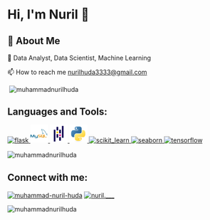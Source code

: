 <h1 align="left">Hi, I'm Nuril 👋</h1>



## 🚀 About Me
🤖 Data Analyst, Data Scientist, Machine Learning

📫 How to reach me [nurilhuda3333@gmail.com](mailto:nurilhuda3333@gmail.com)

<p>&nbsp;<img align="center" src="https://github-readme-stats.vercel.app/api?username=muhammadnurilhuda&show_icons=true&locale=en" alt="muhammadnurilhuda" /></p>


<h2 align="left">Languages and Tools:</h2>
<p align="left"> <a href="https://flask.palletsprojects.com/" target="_blank" rel="noreferrer"> <img src="https://www.vectorlogo.zone/logos/pocoo_flask/pocoo_flask-icon.svg" alt="flask" width="40" height="40"/> </a> <a href="https://www.mysql.com/" target="_blank" rel="noreferrer"> <img src="https://raw.githubusercontent.com/devicons/devicon/master/icons/mysql/mysql-original-wordmark.svg" alt="mysql" width="40" height="40"/> </a> <a href="https://pandas.pydata.org/" target="_blank" rel="noreferrer"> <img src="https://raw.githubusercontent.com/devicons/devicon/2ae2a900d2f041da66e950e4d48052658d850630/icons/pandas/pandas-original.svg" alt="pandas" width="40" height="40"/> </a> <a href="https://www.python.org" target="_blank" rel="noreferrer"> <img src="https://raw.githubusercontent.com/devicons/devicon/master/icons/python/python-original.svg" alt="python" width="40" height="40"/> </a> <a href="https://scikit-learn.org/" target="_blank" rel="noreferrer"> <img src="https://upload.wikimedia.org/wikipedia/commons/0/05/Scikit_learn_logo_small.svg" alt="scikit_learn" width="40" height="40"/> </a> <a href="https://seaborn.pydata.org/" target="_blank" rel="noreferrer"> <img src="https://seaborn.pydata.org/_images/logo-mark-lightbg.svg" alt="seaborn" width="40" height="40"/> </a> <a href="https://www.tensorflow.org" target="_blank" rel="noreferrer"> <img src="https://www.vectorlogo.zone/logos/tensorflow/tensorflow-icon.svg" alt="tensorflow" width="40" height="40"/> </a> </p>

<p><img align="center" src="https://github-readme-stats.vercel.app/api/top-langs?username=muhammadnurilhuda&show_icons=true&theme=dracula&locale=en&layout=compact" alt="muhammadnurilhuda" /></p>

<h2 align="left">Connect with me:</h2>
<p align="left">
<a href="https://linkedin.com/in/muhammad-nuril-huda" target="blank"><img align="center" src="https://raw.githubusercontent.com/rahuldkjain/github-profile-readme-generator/master/src/images/icons/Social/linked-in-alt.svg" alt="muhammad-nuril-huda" height="30" width="40" /></a>
<a href="https://instagram.com/nuril.___" target="blank"><img align="center" src="https://raw.githubusercontent.com/rahuldkjain/github-profile-readme-generator/master/src/images/icons/Social/instagram.svg" alt="nuril.___" height="30" width="40" /></a>
</p>

<p align="left"> <img src="https://komarev.com/ghpvc/?username=muhammadnurilhuda&label=Profile%20views&color=0e75b6&style=plastic" alt="muhammadnurilhuda" /> </p>

<!---
MuhammadNurilHuda/MuhammadNurilHuda is a ✨ special ✨ repository because its `README.md` (this file) appears on your GitHub profile.
You can click the Preview link to take a look at your changes.
--->
